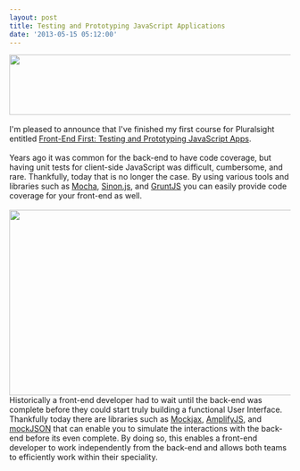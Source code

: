 ```yaml
---
layout: post
title: Testing and Prototyping JavaScript Applications
date: '2013-05-15 05:12:00'
---
```


<div></div><div><a href="http://manor.im/etm-ps-testing" target="_blank"><img border="0" height="108" src="http://2.bp.blogspot.com/-yXXhhxbcoF8/UZL9ZYuh1tI/AAAAAAAAbfU/V-i0lhimYVw/s640/front-end-first-testing-prototyping.png" width="640"></a></div><br>I'm pleased to announce that I've finished my first course for Pluralsight entitled <a href="http://manor.im/etm-ps-testing" target="_blank">Front-End First: Testing and Prototyping JavaScript Apps</a>.<br><br>Years ago it was common for the back-end to have code coverage, but having unit tests for client-side JavaScript was difficult, cumbersome, and rare. Thankfully, today that is no longer the case. By using various tools and libraries such as <a href="http://visionmedia.github.io/mocha/" target="_blank">Mocha</a>, <a href="http://sinonjs.org/" target="_blank">Sinon.js</a>, and <a href="http://gruntjs.com/" target="_blank">GruntJS</a> you can easily provide code coverage for your front-end as well.<br><br><a href="http://manor.im/etm-ps-testing" target="_blank"><img border="0" height="332" src="http://2.bp.blogspot.com/-ivmJGjSrXRU/UZL9JX3QtsI/AAAAAAAAbfM/njUfctr-R7I/s640/unit-testing-tools.png" width="640"></a>Historically a front-end developer had to wait until the back-end was complete before they could start truly building a functional User Interface. Thankfully today there are libraries such as <a href="https://github.com/appendto/jquery-mockjax" target="_blank">Mockjax</a>, <a href="http://amplifyjs.com/api/request/" target="_blank">AmplifyJS</a>, and <a href="https://github.com/mennovanslooten/mockJSON" target="_blank">mockJSON</a> that can enable you to simulate the interactions with the back-end before its even complete. By doing so, this enables a front-end developer to work independently from the back-end and allows both teams to efficiently work within their speciality. <br><br><br><div></div>